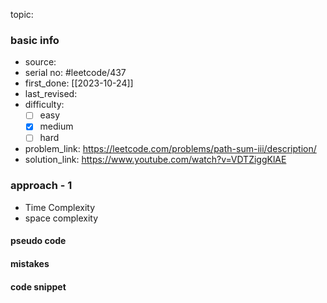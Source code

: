 topic:

### basic info
- source: 
- serial no: #leetcode/437 
- first_done: [[2023-10-24]]
- last_revised:
- difficulty:
	- [ ] easy
	- [x] medium
	- [ ] hard
- problem_link: https://leetcode.com/problems/path-sum-iii/description/
- solution_link: https://www.youtube.com/watch?v=VDTZiggKlAE

### approach - 1
- Time Complexity
- space complexity

#### pseudo code

#### mistakes

#### code snippet
```python

```